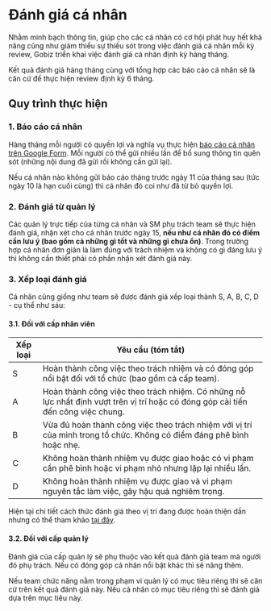 # Đánh giá cá nhân

Nhằm minh bạch thông tin, giúp cho các cá nhân có cơ hội phát huy hết khả năng cũng như giảm thiểu sự thiếu sót trong việc đánh giá cá nhân mỗi kỳ review, Gobiz triển khai việc đánh giá cá nhân định kỳ hàng tháng.

Kết quả đánh giá hàng tháng cùng với tổng hợp các báo cáo cá nhân sẽ là căn cứ để thực hiện review định kỳ 6 tháng.

## Quy trình thực hiện

### 1. Báo cáo cá nhân

Hàng tháng mỗi người có quyền lợi và nghĩa vụ thực hiện [báo cáo cá nhân trên Google Form](https://docs.google.com/forms/d/e/1FAIpQLSd2NGkOJKm5qo1riZCuYMd4AIe9b0psegNjRUA2u_kuJjmacw/viewform?usp=sf_link). Mỗi người có thể gửi nhiều lần để bổ sung thông tin quên sót (những nội dung đã gửi rồi không cần gửi lại).

Nếu cá nhân nào không gửi báo cáo tháng trước ngày 11 của tháng sau (tức ngày 10 là hạn cuối cùng) thì cá nhân đó coi như đã từ bỏ quyền lợi.

### 2. Đánh giá từ quản lý

Các quản lý trực tiếp của từng cá nhân và SM phụ trách team sẽ thực hiện đánh giá, nhận xét cho cá nhân trước ngày 15, **nếu như cá nhân đó có điểm cần lưu ý (bao gồm cả những gì tốt và những gì chưa ổn)**.
Trong trường hợp cá nhân đơn giản là làm đúng với trách nhiệm và không có gì đáng lưu ý thì không cần thiết phải có phần nhận xét đánh giá này.

### 3. Xếp loại đánh giá

Cá nhân cũng giống như team sẽ được đánh giá xếp loại thành S, A, B, C, D - cụ thể như sáu:

#### 3.1. Đối với cấp nhân viên

| Xếp loại        | Yêu cầu (tóm tắt) |
| ------------- |-------------|
| S      | Hoàn thành công việc theo trách nhiệm và có đóng góp nổi bật đối với tổ chức (bao gồm cả cấp team). |
| A      | Hoàn thành công việc theo trách nhiệm. Có những nỗ lực nhất định vượt trên vị trí hoặc có đóng góp cải tiến đến công việc chung. |
| B      | Vừa đủ hoàn thành công việc theo trách nhiệm với vị trí của mình trong tổ chức. Không có điểm đáng phê bình hoặc nhẹ. |
| C      | Không hoàn thành nhiệm vụ được giao hoặc có vi phạm cần phê bình hoặc vi phạm nhỏ nhưng lặp lại nhiều lần.      |
| D      | Không hoàn thành nhiệm vụ được giao và vi phạm nguyên tắc làm việc, gây hậu quả nghiêm trọng. |

Hiện tại chi tiết cách thức đánh giá theo vị trí đang được hoàn thiện dần nhưng có thể tham khảo [tại đây](review_detail.md).

#### 3.2. Đối với cấp quản lý

Đánh giá của cấp quản lý sẽ phụ thuộc vào kết quả đánh giá team mà người đó phụ trách. Nếu có đóng góp cá nhân nổi bật khác thì sẽ nâng thêm.

Nếu team chức năng nằm trong phạm vi quản lý có mục tiêu riêng thì sẽ căn cứ trên kết quả đánh giá này.
Nếu cá nhân có mục tiêu riêng thì sẽ đánh giá dựa trên mục tiêu này.